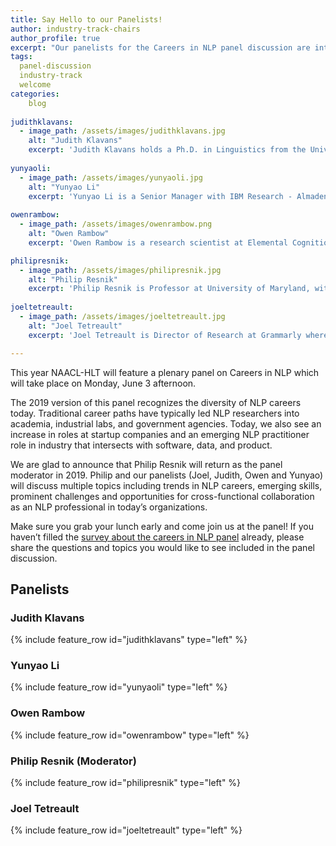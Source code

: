 ```yaml
---
title: Say Hello to our Panelists!
author: industry-track-chairs
author_profile: true
excerpt: "Our panelists for the Careers in NLP panel discussion are introduced. Join us on Monday, June 3rd."
tags:
  panel-discussion
  industry-track
  welcome
categories:
    blog
    
judithklavans:
  - image_path: /assets/images/judithklavans.jpg
    alt: "Judith Klavans"
    excerpt: 'Judith Klavans holds a Ph.D. in Linguistics from the University of London. After an interdisciplinary postdoc at MIT between Linguistics, Computer Science, Psychology and Speech, her career has taken place in 10 year chunks spanning industry, academia and government research:  first, at the IBM T.J. Watson Research Center focusing on computational morphology and text-to-speech synthesis; next, at Columbia University as Director of the Center for Research on Information Access where her research focused on cross-lingual summarization, ML, and building structured data from unstructured input; the most recent decade of her career has been spent between the University of Maryland (Center for Advanced Study of Language and UMIACS), researching the relationship between language and images for museum applications, and the US government overseeing HLT funding and strategic planning.  One of her commitments over her entire career has been to help mentor students and colleagues for career opportunities and choices. '    
    
yunyaoli:
  - image_path: /assets/images/yunyaoli.jpg
    alt: "Yunyao Li"
    excerpt: 'Yunyao Li is a Senior Manager with IBM Research - Almaden, where she manages the Scalable Knowledge Intelligence department.  She is a member of the New Voices program of the American National Academies. She is also a Master Inventor and a member of IBM Academy of Technology. Her expertise is in the interdisciplinary areas of natural language processing, databases, human-computer interaction, and information retrieval. Her contributions in these areas have resulted in over 50 research publications (including a book) and nearly 30 patent filings and been recognized by multiple prestigious awards. She is a founding member of SystemT, a state-of-the-art NLP system currently powering multiple IBM products, and numerous projects. She is also a founding member of Gumshoe, a novel enterprise search engine powering IBM intranet and ibm.comsearch (2010-2017). She received her PhD and master degrees  from the University of Michigan, Ann Arbor and undergraduate degrees from Tsinghua University, Beijing, China. Yunyao is also deeply passionate about improving the diversity and inclusion for the STEM field. She currently leads the Almaden Women's Interest Network Group (AWING) at IBM.'
    
owenrambow:
  - image_path: /assets/images/owenrambow.png
    alt: "Owen Rambow"
    excerpt: 'Owen Rambow is a research scientist at Elemental Cognition, LLP, focusing on natural language understanding and generation. Specific interests include both the “nuts and bolts” of language, such as morphology and syntax, and how language is actually used in context. Owen received a Ph.D. from the University of Pennsylvania, and then worked at CoGenTex Inc., a startup focusing on nature language generation and at AT&T Labs — Research.  Then, for 15 years, Owen was a research scientist at Columbia University. At Columbia, he was part of the Center for Computational Learning Systems. He was co-founder of CADIM, a research group on Arabic natural language processing (NLP), which is licensing state-of-the-art robust NLP tools. His group also released several resources, including a richly annotated version of the Enron email corpus. Owen has published extensively in top conferences and journals. He has served as the Chair of the American chapter of the Association for Computational Linguistics, as program co-chair of the NAACL HLT 2016 conference, and he has served as program committee chair or senior program committee member for many conferences and workshops.'

philipresnik:
  - image_path: /assets/images/philipresnik.jpg
    alt: "Philip Resnik"
    excerpt: 'Philip Resnik is Professor at University of Maryland, with joint appointments in the Department of Linguistics and the University of Maryland Institute for Advanced Computer Studies. Prior to joining UMD, he was an associate scientist at BBN, a graduate summer intern at IBM T.J. Watson Research Center (subsequently awarded an IBM Graduate Fellowship) while at UPenn, and a research scientist at Sun Microsystems Laboratories. In addition, Philip has been a co-founder for several startups, the first of which exited successfully in 2012 (acquired by 3M), and he  serves as an advisor to Converseon, SoloSegment, and FiscalNote. Philip's current NLP research focuses on computational social science, particularly mental health: he was a co-founder of the CLPsych workshop series, and his main 2018-2019 sabbatical project, supported by an Amazon Machine Learning Research Award, involves building a secure mental health data enclave to facilitate shared research access to sensitive datasets. He has also been using his sabbatical to begin a new project in computational cognitive neuroscience.'
    
joeltetreault:
  - image_path: /assets/images/joeltetreault.jpg
    alt: "Joel Tetreault"
    excerpt: 'Joel Tetreault is Director of Research at Grammarly where he works on the research and productization of NLP tools and components for the next generation of intelligent writing assistance systems. Prior to joining Grammarly, he was a Senior Research Scientist at Yahoo Labs,  Senior Principal Manager at Nuance Communications, Inc., and Senior Managing Research Scientist at Educational Testing Service.  Joel recently finished a six year stint as NAACL Treasurer and was a long-time organizer of the Building Educational Application workshop series.   He is often found writing papers, chairing and reviewing for tracks such as Discourse, NLP Applications and Style.'

---
```


This year NAACL-HLT will feature a plenary panel on Careers in NLP which will take place on Monday, June 3 afternoon.

The 2019 version of this panel recognizes the diversity of NLP careers today. Traditional career paths have typically led NLP researchers into academia, industrial labs, and government agencies. Today, we also see an increase in roles at startup companies and an emerging NLP practitioner role in industry that intersects with software, data, and product.

We are glad to announce that Philip Resnik will return as the panel moderator in 2019. Philip and our panelists (Joel, Judith, Owen and Yunyao) will discuss multiple topics including trends in NLP careers, emerging skills, prominent challenges and opportunities for cross-functional collaboration as an NLP professional in today’s organizations.

Make sure you grab your lunch early and come join us at the panel! If you haven’t filled the [survey about the careers in NLP panel](https://forms.office.com/Pages/ResponsePage.aspx?id=DQSIkWdsW0yxEjajBLZtrQAAAAAAAAAAAANAAYLQFrZUM0hRWUlPMzhKMUJRVlRRNFozN0ZOOE1OMS4u) already, please share the questions and topics you would like to see included in the panel discussion.

## Panelists

### Judith Klavans
{% include feature_row id="judithklavans" type="left" %}

### Yunyao Li
{% include feature_row id="yunyaoli" type="left" %}

### Owen Rambow
{% include feature_row id="owenrambow" type="left" %}

### Philip Resnik (Moderator)
{% include feature_row id="philipresnik" type="left" %}

### Joel Tetreault
{% include feature_row id="joeltetreault" type="left" %}
